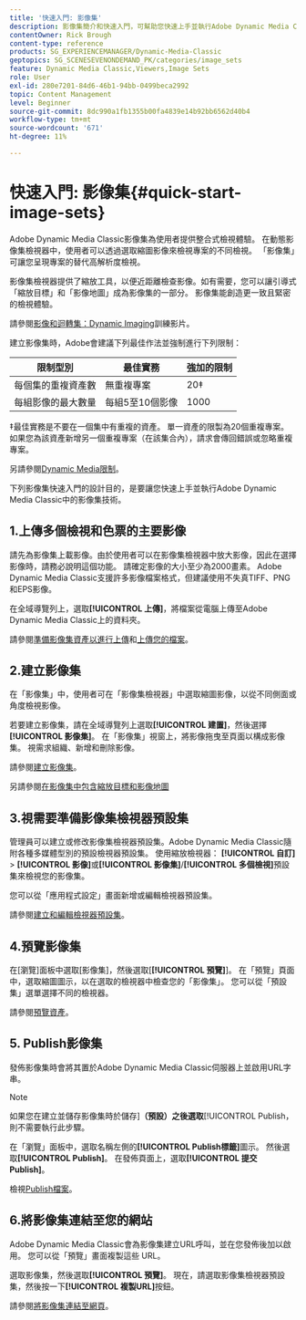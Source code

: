 ```yaml
---
title: '快速入門: 影像集'
description: 影像集簡介和快速入門，可幫助您快速上手並執行Adobe Dynamic Media Classic中的影像集技術。
contentOwner: Rick Brough
content-type: reference
products: SG_EXPERIENCEMANAGER/Dynamic-Media-Classic
geptopics: SG_SCENESEVENONDEMAND_PK/categories/image_sets
feature: Dynamic Media Classic,Viewers,Image Sets
role: User
exl-id: 280e7201-84d6-46b1-94bb-0499beca2992
topic: Content Management
level: Beginner
source-git-commit: 8dc990a1fb1355b00fa4839e14b92bb6562d40b4
workflow-type: tm+mt
source-wordcount: '671'
ht-degree: 11%

---
```


# 快速入門: 影像集{#quick-start-image-sets}

Adobe Dynamic Media Classic影像集為使用者提供整合式檢視體驗。 在動態影像集檢視器中，使用者可以透過選取縮圖影像來檢視專案的不同檢視。 「影像集」可讓您呈現專案的替代高解析度檢視。

影像集檢視器提供了縮放工具，以便近距離檢查影像。如有需要，您可以讓引導式「縮放目標」和「影像地圖」成為影像集的一部分。 影像集能創造更一致且緊密的檢視體驗。

請參閱[影像和迴轉集：Dynamic Imaging](https://s7d5.scene7.com/s7viewers/html5/VideoViewer.html?videoserverurl=https://s7d5.scene7.com/is/content/&amp;emailurl=https://s7d5.scene7.com/s7/emailFriend&amp;serverUrl=https://s7d5.scene7.com/is/image/&amp;config=Scene7SharedAssets/Universal_HTML5_Video&amp;contenturl=https://s7d5.scene7.com/skins/&amp;asset=S7tutorials/556_Image%20&amp;%20Spin%20Sets_converted%20renamed_Dynamic%20Imaging-AVS)訓練影片。

建立影像集時，Adobe會建議下列最佳作法並強制進行下列限制：

| 限制型別 | 最佳實務 | 強加的限制 |
| --- | --- | --- |
| 每個集的重複資產數 | 無重複專案 | 20‡ |
| 每組影像的最大數量 | 每組5至10個影像 | 1000 |

‡最佳實務是不要在一個集中有重複的資產。 單一資產的限製為20個重複專案。 如果您為該資產新增另一個重複專案（在該集合內），請求會傳回錯誤或忽略重複專案。

另請參閱[Dynamic Media限制](/help/using/limitations.md)。

下列影像集快速入門的設計目的，是要讓您快速上手並執行Adobe Dynamic Media Classic中的影像集技術。

## 1.上傳多個檢視和色票的主要影像

請先為影像集上載影像。由於使用者可以在影像集檢視器中放大影像，因此在選擇影像時，請務必說明這個功能。 請確定影像的大小至少為2000畫素。 Adobe Dynamic Media Classic支援許多影像檔案格式，但建議使用不失真TIFF、PNG和EPS影像。

在全域導覽列上，選取&#x200B;**[!UICONTROL 上傳]**，將檔案從電腦上傳至Adobe Dynamic Media Classic上的資料夾。

請參閱[準備影像集資產以進行上傳](preparing-image-set-assets-upload.md#preparing-image-set-assets-for-upload)和[上傳您的檔案](uploading-files.md#uploading-your-files)。

## 2.建立影像集

在「影像集」中，使用者可在「影像集檢視器」中選取縮圖影像，以從不同側面或角度檢視影像。

若要建立影像集，請在全域導覽列上選取&#x200B;**[!UICONTROL 建置]**，然後選擇&#x200B;**[!UICONTROL 影像集]**。 在「影像集」視窗上，將影像拖曳至頁面以構成影像集。 視需求組織、新增和刪除影像。

請參閱[建立影像集](creating-image-set.md#creating-an-image-set)。

另請參閱[在影像集中包含縮放目標和影像地圖](/help/using/including-zoom-targets-image-maps-image-sets.md)

## 3.視需要準備影像集檢視器預設集

管理員可以建立或修改影像集檢視器預設集。Adobe Dynamic Media Classic隨附各種多媒體型別的預設檢視器預設集。 使用縮放檢視器： **[!UICONTROL 自訂]** > **[!UICONTROL 影像]**&#x200B;或&#x200B;**[!UICONTROL 影像集]**/**[!UICONTROL 多個檢視]**&#x200B;預設集來檢視您的影像集。

您可以從「應用程式設定」畫面新增或編輯檢視器預設集。

請參閱[建立和編輯檢視器預設集](application-setup.md#adding-and-editing-viewer-presets)。

## 4.預覽影像集

在[瀏覽]面板中選取[影像集]，然後選取[**[!UICONTROL 預覽]**]。 在「預覽」頁面中，選取縮圖圖示，以在選取的檢視器中檢查您的「影像集」。 您可以從「預設集」選單選擇不同的檢視器。

請參閱[預覽資產](previewing-asset.md#previewing-an-asset)。

## 5. Publish影像集

發佈影像集時會將其置於Adobe Dynamic Media Classic伺服器上並啟用URL字串。

>[!NOTE]
>
>如果您在建立並儲存影像集時於儲存&#x200B;]**（預設）之後選取**[!UICONTROL  Publish，則不需要執行此步驟。

在「瀏覽」面板中，選取名稱左側的&#x200B;**[!UICONTROL Publish標籤]**&#x200B;圖示。 然後選取&#x200B;**[!UICONTROL Publish]**。 在發佈頁面上，選取&#x200B;**[!UICONTROL 提交Publish]**。

檢視[Publish檔案](publishing-files.md#publishing-files)。

## 6.將影像集連結至您的網站

Adobe Dynamic Media Classic會為影像集建立URL呼叫，並在您發佈後加以啟用。 您可以從「預覽」畫面複製這些 URL。

選取影像集，然後選取&#x200B;**[!UICONTROL 預覽]**。 現在，請選取影像集檢視器預設集，然後按一下&#x200B;**[!UICONTROL 複製URL]**&#x200B;按鈕。

請參閱[將影像集連結至網頁](linking-image-set-web-page.md#linking-an-image-set-to-a-web-page)。

